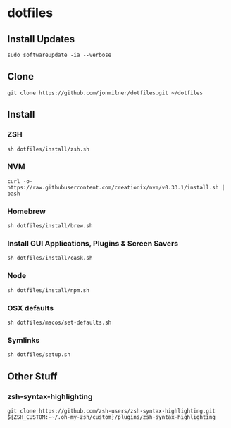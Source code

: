 # dotfiles

## Install Updates
`sudo softwareupdate -ia --verbose`

## Clone
`git clone https://github.com/jonmilner/dotfiles.git ~/dotfiles`

## Install

### ZSH
`sh dotfiles/install/zsh.sh`

### NVM
`curl -o- https://raw.githubusercontent.com/creationix/nvm/v0.33.1/install.sh | bash`

### Homebrew
`sh dotfiles/install/brew.sh`

### Install GUI Applications, Plugins & Screen Savers
`sh dotfiles/install/cask.sh`

### Node
`sh dotfiles/install/npm.sh`

### OSX defaults
`sh dotfiles/macos/set-defaults.sh`

### Symlinks
`sh dotfiles/setup.sh`

## Other Stuff

### zsh-syntax-highlighting
`git clone https://github.com/zsh-users/zsh-syntax-highlighting.git ${ZSH_CUSTOM:-~/.oh-my-zsh/custom}/plugins/zsh-syntax-highlighting`
